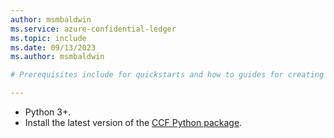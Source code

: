 ```yaml
---
author: msmbaldwin
ms.service: azure-confidential-ledger
ms.topic: include
ms.date: 09/13/2023
ms.author: msmbaldwin

# Prerequisites include for quickstarts and how to guides for creating and submitting proposals.

---
```


- Python 3+.
- Install the latest version of the [CCF Python package](https://pypi.org/project/ccf/).